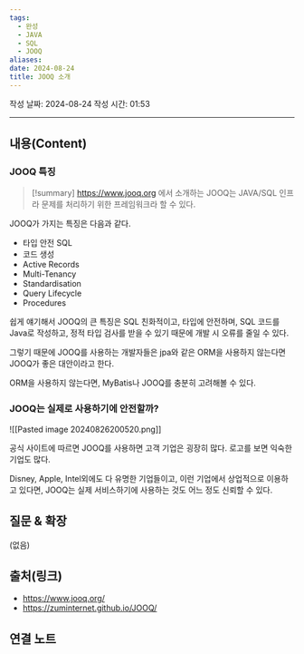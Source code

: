 ```yaml
---
tags:
  - 완성
  - JAVA
  - SQL
  - JOOQ
aliases: 
date: 2024-08-24
title: JOOQ 소개
---
```

작성 날짜: 2024-08-24
작성 시간: 01:53


----
## 내용(Content)

### JOOQ 특징

>[!summary]
>https://www.jooq.org 에서 소개하는 JOOQ는 JAVA/SQL 인프라 문제를 처리하기 위한 프레임워크라 할 수 있다.
>

JOOQ가 가지는 특징은 다음과 같다.

- 타입 안전 SQL
- 코드 생성
- Active Records
- Multi-Tenancy
- Standardisation
- Query Lifecycle
- Procedures

쉽게 얘기해서 JOOQ의 큰 특징은 SQL 친화적이고, 타입에 안전하며, SQL 코드를 Java로 작성하고, 정적 타입 검사를 받을 수 있기 때문에 개발 시 오류를 줄일 수 있다.

그렇기 때문에 JOOQ를 사용하는 개발자들은 jpa와 같은 ORM을 사용하지 않는다면 JOOQ가 좋은 대안이라고 한다.

ORM을 사용하지 않는다면, MyBatis나 JOOQ를 충분히 고려해볼 수 있다.

### JOOQ는 실제로 사용하기에 안전할까?

![[Pasted image 20240826200520.png]]

공식 사이트에 따르면 JOOQ를 사용하면 고객 기업은 굉장히 많다. 로고를 보면 익숙한 기업도 많다.

Disney, Apple, Intel외에도 다 유명한 기업들이고, 이런 기업에서 상업적으로 이용하고 있다면, JOOQ는 실제 서비스하기에 사용하는 것도 어느 정도 신뢰할 수 있다.
## 질문 & 확장

(없음)

## 출처(링크)

- https://www.jooq.org/
- https://zuminternet.github.io/JOOQ/
## 연결 노트

